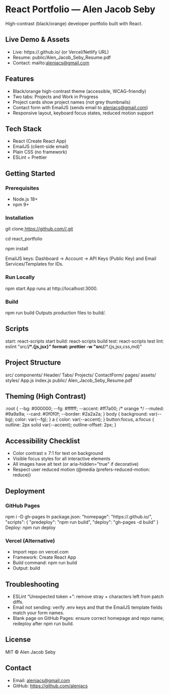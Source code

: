 
# React Portfolio — Alen Jacob Seby

High-contrast (black/orange) developer portfolio built with React.

## Live Demo & Assets
- Live: https://<your-username>.github.io/<your-repo> (or Vercel/Netlify URL)
- Resume: public/Alen_Jacob_Seby_Resume.pdf
- Contact: mailto:alenjacs@gmail.com

## Features
- Black/orange high-contrast theme (accessible, WCAG-friendly)
- Two tabs: Projects and Work in Progress
- Project cards show project names (not grey thumbnails)
- Contact form with EmailJS (sends email to alenjacs@gmail.com)
- Responsive layout, keyboard focus states, reduced motion support

## Tech Stack
- React (Create React App)
- EmailJS (client-side email)
- Plain CSS (no framework)
- ESLint + Prettier

## Getting Started

### Prerequisites
- Node.js 18+
- npm 9+

### Installation
git clone[ https://github.com/<your-username>/<your-repo>.git](https://github.com/alenjacs/react_portfolio.git)

cd react_portfolio

npm install



EmailJS keys: Dashboard → Account → API Keys (Public Key) and Email Services/Templates for IDs.

### Run Locally
npm start
App runs at http://localhost:3000.

### Build
npm run build
Outputs production files to build/.

## Scripts
start: react-scripts start
build: react-scripts build
test: react-scripts test
lint: eslint "src/**/*.{js,jsx}"
format: prettier -w "src/**/*.{js,jsx,css,md}"

## Project Structure
src/
  components/
    Header/
    Tabs/
    Projects/
    ContactForm/
  pages/
  assets/
  styles/
  App.js
  index.js
public/
  Alen_Jacob_Seby_Resume.pdf

## Theming (High Contrast)
:root {
  --bg: #000000;
  --fg: #ffffff;
  --accent: #ff7a00; /* orange */
  --muted: #9a9a9a;
  --card: #0f0f0f;
  --border: #2a2a2a;
}
body { background: var(--bg); color: var(--fg); }
a { color: var(--accent); }
button:focus, a:focus { outline: 2px solid var(--accent); outline-offset: 2px; }

## Accessibility Checklist
- Color contrast ≥ 7:1 for text on background
- Visible focus styles for all interactive elements
- All images have alt text (or aria-hidden="true" if decorative)
- Respect user reduced motion (@media (prefers-reduced-motion: reduce))

## Deployment

### GitHub Pages
npm i -D gh-pages
In package.json:
  "homepage": "https://<your-username>.github.io/<your-repo>",
  "scripts": {
    "predeploy": "npm run build",
    "deploy": "gh-pages -d build"
  }
Deploy:
npm run deploy

### Vercel (Alternative)
- Import repo on vercel.com
- Framework: Create React App
- Build command: npm run build
- Output: build

## Troubleshooting
- ESLint “Unexpected token +”: remove stray + characters left from patch diffs.
- Email not sending: verify .env keys and that the EmailJS template fields match your form names.
- Blank page on GitHub Pages: ensure correct homepage and repo name; redeploy after npm run build.

## License
MIT © Alen Jacob Seby

## Contact
- Email: alenjacs@gmail.com
- GitHub: https://github.com/alenjacs
